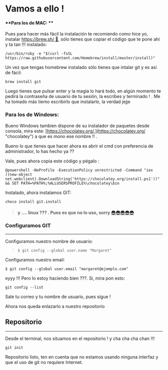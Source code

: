 # **Vamos a ello !**

#### **Para los de MAC: **

Pues para hacer más fácil la instalación te recomiendo como hice yo, instalar [https://brew.sh/ ](https://brew.sh/ "Homebrew")[🍺](http://emojipedia.org/beer-mug/), sólo tienes que copiar el código que te pone ahí y ta tan !!! instalado:

```
/usr/bin/ruby -e "$(curl -fsSL https://raw.githubusercontent.com/Homebrew/install/master/install)"
```

Un vez que tengas homebrew instalado sólo tienes que intalar git y es así de fácil:

```
brew install git
```

Luego tienes que pulsar enter y la magia lo hará todo, en algún momento te pedirá la contraseña de usuario de tu sesión, la escribes y terminado ! . Me ha tomado más tiemo escribirlo que instalarlo, la verdad jejje

### Para los de Windows:

Bueno Windows tambíen dispone de su instalador de paquetes desde consola, mira este: [https://chocolatey.org/,](https://chocolatey.org/ "chocolatey") a que es mono ese nombre !! .

Bueno lo que tienes que hacer ahora es abrir el cmd con preferencia de administrador, lo has hecho ya ??

Vale, pues ahora copia este código y pégalo :

```
@powershell -NoProfile -ExecutionPolicy unrestricted -Command "iex ((new-object net.webclient).DownloadString('https://chocolatey.org/install.ps1'))" && SET PATH=%PATH%;%ALLUSERSPROFILE%\chocolatey\bin
```

Instalado, ahora instalamos GIT:

```
choco install git.install
```

> #### y .... linux ??? . Pues es que no lo uso, sorry [😳](http://emojipedia.org/flushed-face/\)[😳]\(http://emojipedia.org/flushed-face/\)[😳]\(http://emojipedia.org/flushed-face/\)[😳]\(http://emojipedia.org/flushed-face/\)[😳]\(http://emojipedia.org/flushed-face/)[😳](http://emojipedia.org/flushed-face/)[😳](http://emojipedia.org/flushed-face/)[😳](http://emojipedia.org/flushed-face/)[😳 ](http://emojipedia.org/flushed-face/)

### Configuramos GIT

---

Configuramos nuestro nombre de usuario:

> ```
> $ git config --global user.name "Margaret"
> ```

Configuramos nuestro email:

```
$ git config --global user.email "margaret@ejemplo.com"
```

eyyy !!! Pero lo estoy haciendo bien ???. Si, mira pon esto:

```
git config --list
```

Sale tu correo y tu nombre de usuario, pues sigue !

Ahora nos queda enlazarlo a nuestro repositorio

## Repositorio

---

Desde el terminal, nos situamos en el repositorio ! y cha cha cha chan !!!

```
git init 
```

Repositorio listo, ten en cuenta que no estamos usando ninguna interfaz y que el uso de git no requiere Internet.

